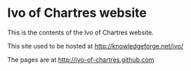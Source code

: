 # Ivo of Chartres website

This is the contents of the Ivo of Chartres website.

This site used to be hosted at http://knowledgeforge.net/ivo/

The pages are at http://ivo-of-chartres.github.com
